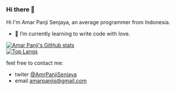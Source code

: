 ### Hi there 👋

Hi I'm Amar Panji Senjaya, an average programmer from Indonesia.

- 🌱 I’m currently learning to write code with love.
<!-- 
- 🔭 I’m currently working on ...
- 👯 I’m looking to collaborate on ...
- 🤔 I’m looking for help with ...
- 💬 Ask me about ...
- 📫 How to reach me: ...
- 😄 Pronouns: ...
- ⚡ Fun fact: ...
-->
[![Amar Panji's GitHub stats](https://github-readme-stats.vercel.app/api?username=amarps)](https://github.com/amarps/github-readme-stats)
<br/>
[![Top Langs](https://github-readme-stats.vercel.app/api/top-langs/?username=amarps&hide=PLpgSQL,html&layout=compact&langs_count=10)](https://github.com/amarps/github-readme-stats)

feel free to contact me:
- twiter [@AmrPanjiSenjaya](https://twitter.com/AmrPanjiSenjaya)
- email amarpanjis@gmail.com
